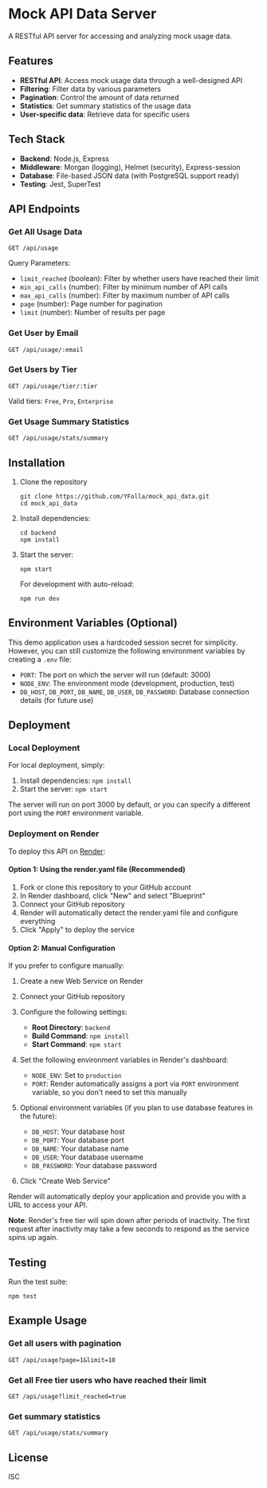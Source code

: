 # Mock API Data Server

A RESTful API server for accessing and analyzing mock usage data.

## Features

- **RESTful API**: Access mock usage data through a well-designed API
- **Filtering**: Filter data by various parameters
- **Pagination**: Control the amount of data returned
- **Statistics**: Get summary statistics of the usage data
- **User-specific data**: Retrieve data for specific users

## Tech Stack

- **Backend**: Node.js, Express
- **Middleware**: Morgan (logging), Helmet (security), Express-session
- **Database**: File-based JSON data (with PostgreSQL support ready)
- **Testing**: Jest, SuperTest

## API Endpoints

### Get All Usage Data

```
GET /api/usage
```

Query Parameters:
- `limit_reached` (boolean): Filter by whether users have reached their limit
- `min_api_calls` (number): Filter by minimum number of API calls
- `max_api_calls` (number): Filter by maximum number of API calls
- `page` (number): Page number for pagination
- `limit` (number): Number of results per page

### Get User by Email

```
GET /api/usage/:email
```

### Get Users by Tier

```
GET /api/usage/tier/:tier
```

Valid tiers: `Free`, `Pro`, `Enterprise`

### Get Usage Summary Statistics

```
GET /api/usage/stats/summary
```

## Installation

1. Clone the repository
   ```
   git clone https://github.com/YFolla/mock_api_data.git
   cd mock_api_data
   ```

2. Install dependencies:
   ```
   cd backend
   npm install
   ```

3. Start the server:
   ```
   npm start
   ```
   
   For development with auto-reload:
   ```
   npm run dev
   ```

## Environment Variables (Optional)

This demo application uses a hardcoded session secret for simplicity. However, you can still customize the following environment variables by creating a `.env` file:

- `PORT`: The port on which the server will run (default: 3000)
- `NODE_ENV`: The environment mode (development, production, test)
- `DB_HOST`, `DB_PORT`, `DB_NAME`, `DB_USER`, `DB_PASSWORD`: Database connection details (for future use)

## Deployment

### Local Deployment

For local deployment, simply:

1. Install dependencies: `npm install`
2. Start the server: `npm start`

The server will run on port 3000 by default, or you can specify a different port using the `PORT` environment variable.

### Deployment on Render

To deploy this API on [Render](https://render.com):

#### Option 1: Using the render.yaml file (Recommended)

1. Fork or clone this repository to your GitHub account
2. In Render dashboard, click "New" and select "Blueprint"
3. Connect your GitHub repository
4. Render will automatically detect the render.yaml file and configure everything
5. Click "Apply" to deploy the service

#### Option 2: Manual Configuration

If you prefer to configure manually:

1. Create a new Web Service on Render
2. Connect your GitHub repository
3. Configure the following settings:
   - **Root Directory**: `backend`
   - **Build Command**: `npm install`
   - **Start Command**: `npm start`

4. Set the following environment variables in Render's dashboard:
   - `NODE_ENV`: Set to `production`
   - `PORT`: Render automatically assigns a port via `PORT` environment variable, so you don't need to set this manually

5. Optional environment variables (if you plan to use database features in the future):
   - `DB_HOST`: Your database host
   - `DB_PORT`: Your database port
   - `DB_NAME`: Your database name
   - `DB_USER`: Your database username
   - `DB_PASSWORD`: Your database password

6. Click "Create Web Service"

Render will automatically deploy your application and provide you with a URL to access your API.

**Note**: Render's free tier will spin down after periods of inactivity. The first request after inactivity may take a few seconds to respond as the service spins up again.

## Testing

Run the test suite:

```
npm test
```

## Example Usage

### Get all users with pagination

```
GET /api/usage?page=1&limit=10
```

### Get all Free tier users who have reached their limit

```
GET /api/usage?limit_reached=true
```

### Get summary statistics

```
GET /api/usage/stats/summary
```

## License

ISC 